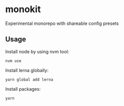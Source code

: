 # monokit
Experimental monorepo with shareable config presets

## Usage

Install node by using nvm tool:

```console
nvm use
```

Install lerna globally:

```console
yarn global add lerna
```

Install packages:

```console
yarn
```
